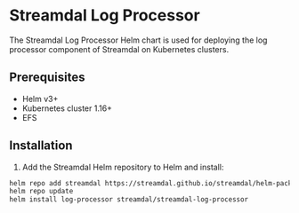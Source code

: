 # Streamdal Log Processor

The Streamdal Log Processor Helm chart is used for deploying the log processor component of Streamdal on Kubernetes clusters.

## Prerequisites

- Helm v3+
- Kubernetes cluster 1.16+
- EFS

## Installation

1. Add the Streamdal Helm repository to Helm and install: 

```bash
helm repo add streamdal https://streamdal.github.io/streamdal/helm-packages
helm repo update
helm install log-processor streamdal/streamdal-log-processor
```


